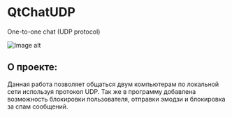 # QtChatUDP
One-to-one chat (UDP protocol)

![Image alt](https://sun9-76.userapi.com/impf/c855616/v855616602/c0e52/q2sNXaNTHs4.jpg?size=900x500&quality=96&sign=18d015668feab98ad11cb984fd0a3d6b&type=album![image](https://github.com/DenMeow/QtChatUDP/assets/127181531/e6172a2a-6513-4dac-b773-223d76d57ce2))

## О проекте:
Данная работа позволяет общаться двум компьютерам по локальной сети используя протокол UDP. Так же в программу добавлена возможность блокировки пользователя, отправки эмодзи и блокировка за спам сообщений.

